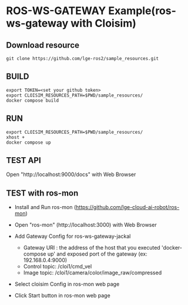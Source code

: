 # ROS-WS-GATEWAY Example(ros-ws-gateway with Cloisim)

## Download resource
```
git clone https://github.com/lge-ros2/sample_resources.git
```

## BUILD
```
export TOKEN=<set your github token>
export CLOISIM_RESOURCES_PATH=$PWD/sample_resources/
docker compose build
```
## RUN
```
export CLOISIM_RESOURCES_PATH=$PWD/sample_resources/
xhost +
docker compose up
```

## TEST API
Open "http://localhost:9000/docs" with Web Browser

## TEST with ros-mon
* Install and Run ros-mon (https://github.com/lge-cloud-ai-robot/ros-mon)

* Open "ros-mon" (http://localhost:3000) with Web Browser

* Add Gateway Config for ros-ws-gateway-jackal
  + Gateway URI : the address of the host that you executed 'docker-compose up' and exposed port of the gateway (ex: 192.168.0.4:9000)
  + Control topic:  /cloi1/cmd_vel
  + Image topic: /cloi1/camera/color/image_raw/compressed

* Select cloisim Config in ros-mon web page
* Click Start button in ros-mon web page

